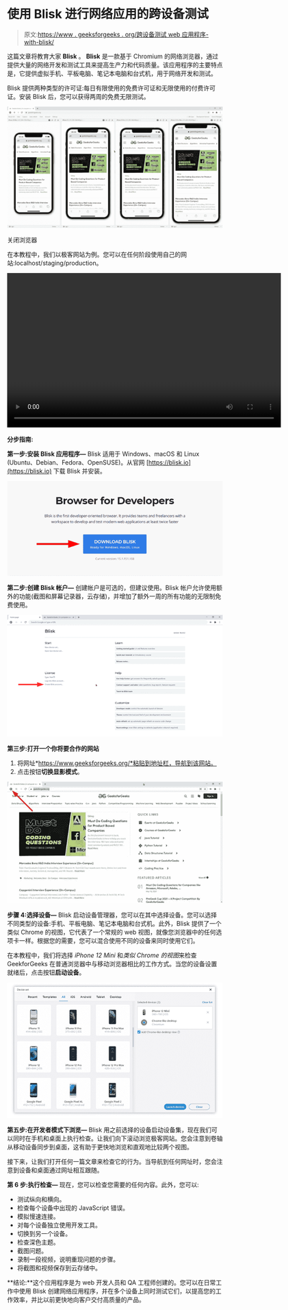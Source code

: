 # 使用 Blisk 进行网络应用的跨设备测试

> 原文:[https://www . geeksforgeeks . org/跨设备测试 web 应用程序-with-blisk/](https://www.geeksforgeeks.org/cross-device-testing-of-web-applications-with-blisk/)

这篇文章将教育大家 **Blisk** 。 **Blisk** 是一款基于 Chromium 的网络浏览器，通过提供大量的网络开发和测试工具来提高生产力和代码质量。该应用程序的主要特点是，它提供虚拟手机、平板电脑、笔记本电脑和台式机，用于网络开发和测试。

Blisk 提供两种类型的许可证:每日有限使用的免费许可证和无限使用的付费许可证。安装 Blisk 后，您可以获得两周的免费无限测试。

![](img/9d863c2a9bc3088ef00afec73fe578c0.png)

关闭浏览器

在本教程中，我们以极客网站为例。您可以在任何阶段使用自己的网站:localhost/staging/production。

<video class="wp-video-shortcode" id="video-621823-1" width="640" height="360" preload="metadata" controls=""><source type="video/mp4" src="https://media.geeksforgeeks.org/wp-content/uploads/20210608155537/08-Jun-2021-13-21-637587444978866601.mp4?_=1">[https://media.geeksforgeeks.org/wp-content/uploads/20210608155537/08-Jun-2021-13-21-637587444978866601.mp4](https://media.geeksforgeeks.org/wp-content/uploads/20210608155537/08-Jun-2021-13-21-637587444978866601.mp4)</video>

**分步指南:**

**第一步:安装 Blisk 应用程序—** Blisk 适用于 Windows、macOS 和 Linux (Ubuntu、Debian、Fedora、OpenSUSE)。从官网 [https://blisk.io](https://blisk.io) 下载 Blisk 并安装。

![](img/fd4a7fa06c165dd4e373f9ebfae03420.png)

**第二步:创建 Blisk 帐户—** 创建帐户是可选的，但建议使用。Blisk 帐户允许使用额外的功能(截图和屏幕记录器，云存储)，并增加了额外一周的所有功能的无限制免费使用。

![](img/fc756a3bc20f2e6445c2118317a162cb.png)

**第三步:打开一个你将要合作的网站**

1.  将网址*https://www.geeksforgeeks.org/*粘贴到地址栏，导航到该网站。
2.  点击按钮**切换显影模式**。

![](img/c87568645b6d095826b8cba69fec6f9e.png)

**步骤 4:选择设备—** Blisk 启动设备管理器，您可以在其中选择设备。您可以选择不同类型的设备:手机、平板电脑、笔记本电脑和台式机。此外，Blisk 提供了一个类似 Chrome 的视图，它代表了一个常规的 web 视图，就像您浏览器中的任何选项卡一样。根据您的需要，您可以混合使用不同的设备来同时使用它们。

在本教程中，我们将选择 *iPhone 12 Mini* 和*类似 Chrome 的视图*来检查 GeekforGeeks 在普通浏览器中与移动浏览器相比的工作方式。当您的设备设置就绪后，点击按钮**启动设备**。

![](img/d48c98f444835af3eaf4c4f5f8251d79.png)

**第五步:在开发者模式下浏览—** Blisk 用之前选择的设备启动设备集，现在我们可以同时在手机和桌面上执行检查。让我们向下滚动浏览极客网站。您会注意到卷轴从移动设备同步到桌面，这有助于更快地浏览和直观地比较两个视图。

接下来，让我们打开任何一篇文章来检查它的行为。当导航到任何网址时，您会注意到设备和桌面通过网址相互跟随。

**第 6 步:执行检查—** 现在，您可以检查您需要的任何内容。此外，您可以:

*   测试纵向和横向。
*   检查每个设备中出现的 JavaScript 错误。
*   模拟慢速连接。
*   对每个设备独立使用开发工具。
*   切换到另一个设备。
*   检查深色主题。
*   截图问题。
*   录制一段视频，说明重现问题的步骤。
*   将截图和视频保存到云存储中。

**结论:**这个应用程序是为 web 开发人员和 QA 工程师创建的。您可以在日常工作中使用 Blisk 创建网络应用程序，并在多个设备上同时测试它们，以提高您的工作效率，并比以前更快地向客户交付高质量的产品。